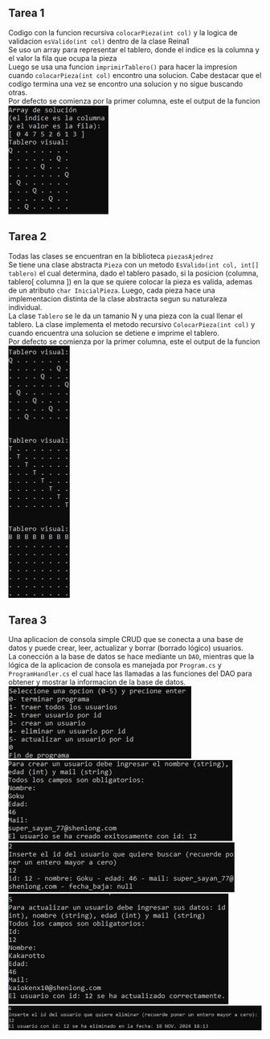 ## Tarea 1  
Codigo con la funcion recursiva `colocarPieza(int col)` y la logica de validacion `esValido(int col)` dentro de la clase Reina1  
Se uso un array para representar el tablero, donde el indice es la columna y el valor la fila que ocupa la pieza  
Luego se usa una funcion `imprimirTablero()` para hacer la impresion cuando `colocarPieza(int col)` encontro una solucion. Cabe destacar que el codigo termina una vez se encontro una solucion y no sigue buscando otras.  
Por defecto se comienza por la primer columna, este el output de la funcion  
![Tarea1 output](/assets/Tarea%201%20consola.png)  
  
## Tarea 2  
Todas las clases se encuentran en la biblioteca `piezasAjedrez`  
Se tiene una clase abstracta `Pieza` con un metodo `EsValido(int col, int[] tablero)` el cual determina, dado el tablero pasado, si la posicion (columna, tablero[ columna ]) en la que se quiere colocar la pieza es valida, ademas de un atributo `char InicialPieza`. Luego, cada pieza hace una implementacion distinta de la clase abstracta segun su naturaleza individual.  
La clase `Tablero` se le da un tamanio N y una pieza con la cual llenar el tablero. La clase implementa el metodo recursivo `ColocarPieza(int col)` y cuando encuentra una solucion se detiene e imprime el tablero.  
Por defecto se comienza por la primer columna, este el output de la funcion  
![Tarea2 output](/assets/Tarea%202%20consola.png)  
  
## Tarea 3  
Una aplicacion de consola simple CRUD que se conecta a una base de datos y puede crear, leer, actualizar y borrar (borrado lógico) usuarios.  
La conección a la base de datos se hace mediante un `DAO`, mientras que la lógica de la aplicacion de consola es manejada por `Program.cs` y `ProgramHandler.cs` el cual hace las llamadas a las funciones del DAO para obtener y mostrar la informacion de la base de datos.  
![Tarea3 menu](/assets/Tarea%203%20consola%20menu.png)  
![Tarea3 crear](/assets/Tarea%203%20consola%20crear.png)  
![Tarea3 leer](/assets/Tarea%203%20consola%20leer.png)  
![Tarea3 actualizar](/assets/Tarea%203%20consola%20actualizar.png)  
![Tarea3 borrar](/assets/Tarea%203%20consola%20eliminar.png)  
